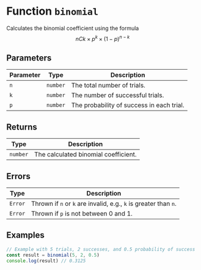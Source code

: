 # Function `binomial`

Calculates the binomial coefficient using the formula $$nCk \times p^k \times (1 - p)^{n - k}$$

## Parameters

| Parameter | Type     | Description                               |
| --------- | -------- | ----------------------------------------- |
| `n`       | `number` | The total number of trials.               |
| `k`       | `number` | The number of successful trials.          |
| `p`       | `number` | The probability of success in each trial. |

## Returns

| Type     | Description                          |
| -------- | ------------------------------------ |
| `number` | The calculated binomial coefficient. |

## Errors

| Type    | Description                                                      |
| ------- | ---------------------------------------------------------------- |
| `Error` | Thrown if `n` or `k` are invalid, e.g., `k` is greater than `n`. |
| `Error` | Thrown if `p` is not between 0 and 1.                            |

## Examples

```typescript
// Example with 5 trials, 2 successes, and 0.5 probability of success
const result = binomial(5, 2, 0.5)
console.log(result) // 0.3125
```

